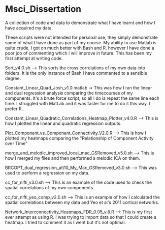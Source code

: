 # Msci_Dissertation
A collection of code and data to demonstrate what I have learnt and how I have acquired my data.

These scripts were not intended for personal use, they simply demonstrate some of what I have done as
part of my course. My ability to use Matlab is quite crude, I got on much better with Bash and R. however
I have done a poor job of commenting which I will improve in future. This has been my first attempt at
writing code. 

Sort_v4.0.sh --> This sorts the cross correlations of my own data into folders. 
It is the only instance of Bash I have commented to a sensible degree.

Constant_Linear_Quad_Josh_v1.0.matlab -> This was how I ran the linear 
and dual regression analysis comparing the timecourses of my components. It's a brute force script, 
so all I do is repeat the same line each time. I struggled with 
MatLab and it was faster for me to do it this way. I prefer R.

Constant_Linear_Quadratic_Correlations_Heatmap_Plotter_v4.0.R --> This is how I plotted the 
linear and quadratic regression outputs.

Plot_Component_vs_Component_Connectivity_V2.0.R --> This is how I plotted my heatmaps comparing the
"Relationship of Component Activity over Time"

merge_and_melodic_improved_local_mac_GSRemoved_v5.0.sh --> This is how I merged my files and then performed
a melodic ICA on them.

BRCOPT_dual_regression_att10_My_Mac_GSRemoved_v3.0.sh --> This was used to perform a regression on my data.

cc_for_nifti_v3.0.sh --> This is an example of the code used to check the
spatial correlations of my own components.

cc_for_nifti_yeo_comp_v2.0.sh  --> This is an example of how I calculated the spatial 
correlations between my data and Yeo et al's 2011 cortical networks.

Network_Interconnectivity_Heatmaps_FDR_0.05_v.8.R --> This is my first ever attempt as using R. I was trying
to import data so that I could create a heatmap. I tried to comment it as I went but it's not optimal.

